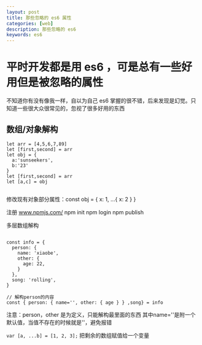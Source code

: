 ```yaml
---
layout: post
title: 那些忽略的 es6 属性
categories: [web]
description: 那些忽略的 es6
keywords: es6
---
```


# 平时开发都是用 es6 ，可是总有一些好用但是被忽略的属性
不知道你有没有像我一样，自以为自己 es6 掌握的很不错，后来发现是幻觉。只知道一些很大众很常见的，忽视了很多好用的东西

## 数组/对象解构
```
let arr = [4,5,6,7,89]
let [first,second] = arr
let obj = {
  a:'sunseekers',
  b:'23'
}
let [first,second] = arr
let [a,c] = obj


```

修改现有对象部分属性：const obj = { x: 1, ...{ x: 2 } }

注册 www.npmjs.com/
npm init
npm login
npm publish

多层数组解构
```$xslt

const info = {
  person: {
    name: 'xiaobe',
    other: {
      age: 22,
    }
  },
  song: 'rolling',
}
 
// 解构person的内容
const { person: { name='', other: { age } } ,song} = info
```

注意：person，other 是为定义，只能解构最里面的东西
其中name=''是附一个默认值，当值不存在的时候就是''，避免报错

`var [a, ...b] = [1, 2, 3];` 把剩余的数组赋值给一个变量
